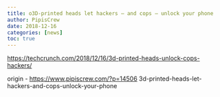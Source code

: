 ```yaml
---
title: o3D-printed heads let hackers – and cops – unlock your phone
author: PipisCrew
date: 2018-12-16
categories: [news]
toc: true
---
```


https://techcrunch.com/2018/12/16/3d-printed-heads-unlock-cops-hackers/

origin - https://www.pipiscrew.com/?p=14506 3d-printed-heads-let-hackers-and-cops-unlock-your-phone